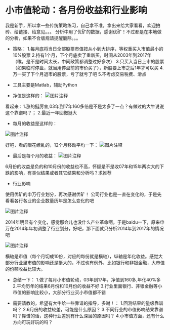 # 小市值轮动：各月份收益和行业影响

我是新手，所以拿一些传统策略练习，自己拿不准，拿出来给大家看看，欢迎拍砖、给链接、给意见。。。
分析中用了优矿的数据，感谢优矿！不过都是在本地做的分析，如果不合版规请提醒删除。。。

* 策略：
1.每月底将当日全部股票市值按从小到大排序，等权重买入市值最小的10%股票
2.持有1个月，下个月底卖了重新买，时间从2003年到2017年（唉，是不是时间太长，中间政策都调整过好多次）
3.只买入当日上市的股票（如果临时停盘，就当用停盘前的市价买了），新股要上市之后1年才可以买
4.万一买了下个月退市的股票，亏了就亏了吧
5.不考虑交易税费、滑点

* 工具主要是Matlab，辅助Python

* 净值是这样的：
![![![图片注释](http://storage-uqer.datayes.com/59b4d03c198cb50107bdfec4/2c6ea3cc-bac4-11e7-9497-0242ac140002)](http://storage-uqer.datayes.com/59b4d03c198cb50107bdfec4/2c6ea3cc-bac4-11e7-9497-0242ac140002)](http://storage-uqer.datayes.com/59b4d03c198cb50107bdfec4/2c6ea3cc-bac4-11e7-9497-0242ac140002)

看起来：1.涨的挺厉害,03年到17年160多倍是不是太多了一点？有做过的大牛说说这个靠谱吗？；
2.最近一年回撤挺大

* 每月的收益是这样的：

![图片注释](http://storage-uqer.datayes.com/59b4d03c198cb50107bdfec4/85d5434e-bac4-11e7-9497-0242ac140002)

好吧，看的眼花缭乱的，12个月移动平均一下：
![图片注释](http://storage-uqer.datayes.com/59b4d03c198cb50107bdfec4/ac966742-bac4-11e7-95fa-0242ac140002)

* 最后是每个月的收益：
![图片注释](http://storage-uqer.datayes.com/59b4d03c198cb50107bdfec4/14e3ef54-bac5-11e7-95fa-0242ac140002)

6月份的收益是负的和10月份的收益也不高，怀疑是不是收07年和15年两次大的下跌的影响，有类似结果或者其它结果和分析吗？求推荐


* 行业影响

使用优矿的申万行业划分，再次感谢优矿！
公司行业也是一直在变化的，于是先看看各行各业的企业数量历年是怎么变化的吧

![图片注释](http://storage-uqer.datayes.com/59b4d03c198cb50107bdfec4/b045a9f4-badb-11e7-95fa-0242ac140002)

2014年明显有个变化，感觉那会儿也没什么产业革命啊。于是baidu一下，原来申万在2014年年初调整了行业划分，好吧，那下面就只分析2014年到2017年的情况吧

![图片注释](http://storage-uqer.datayes.com/59b4d03c198cb50107bdfec4/9a15ec9c-badc-11e7-95fa-0242ac140002)

横轴是市值（每个月切成10份，对应的每份就是横轴），纵轴是年化收益。感觉大部分行业里市值的影响还是挺大的，不过也有例外，比如银行和非银金融，大市值的份额收益比较大。

* 总结一下：
1.做了每月小市值轮动，03年到17年，净值到160多,年化40%多
2.平均历年的结果6月份和10月份的收益不好
3.行业里面银行、非银金融等小市值的影响比较小，大部分行业买小市值都不错

* 需要请教的，希望有大牛给一些靠谱的指导，多谢！：
1.回测结果的量级靠谱吗？
2.6月份的收益较差，可能是什么原因？
3.不同行业的市值影响结果靠谱吗？靠谱的话，这种行业差别有什么深层的原因吗？
4.小市值方面，还有什么方向可玩好玩的吗？




